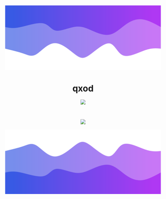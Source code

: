 ![Header](./header.png)

<h1 align="center">qxod</h1>
<a href="https://github.com/imqxod"></a>

<p align="center">
          <img src="https://skillicons.dev/icons?i=py,html,css,js,java,cpp,cs"/>
</p>

<br>

<p align="center">
  <img src="https://github-readme-stats.vercel.app/api/?username=imqxod&title_color=674fc9&text_color=9f9f9f&show_icons=true&bg_color=00000000&hide_border=true&icon_color=674fc9&hide_title=true&count_private=true" />
</p>

![Footer](./footer.png)
